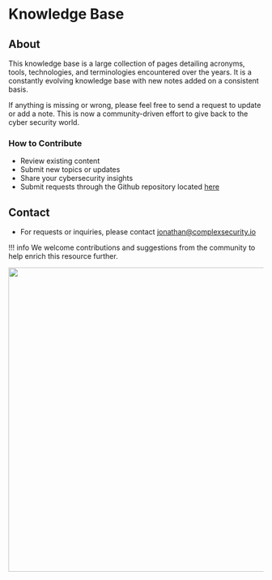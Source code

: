 # Knowledge Base

## About
This knowledge base is a large collection of pages detailing acronyms, tools, technologies, and terminologies encountered over the years. It is a constantly evolving knowledge base with new notes added on a consistent basis. 

If anything is missing or wrong, please feel free to send a request to update or add a note. This is now a community-driven effort to give back to the cyber security world.

### How to Contribute
- Review existing content
- Submit new topics or updates
- Share your cybersecurity insights
- Submit requests through the Github repository located [here](https://github.com/ComplexSecurity/knowledge-base)

## Contact
- For requests or inquiries, please contact [jonathan@complexsecurity.io](mailto:jonathan@complexsecurity.io)

!!! info
    We welcome contributions and suggestions from the community to help enrich this resource further.

<img src="assets/images/cat2.gif" width="600">